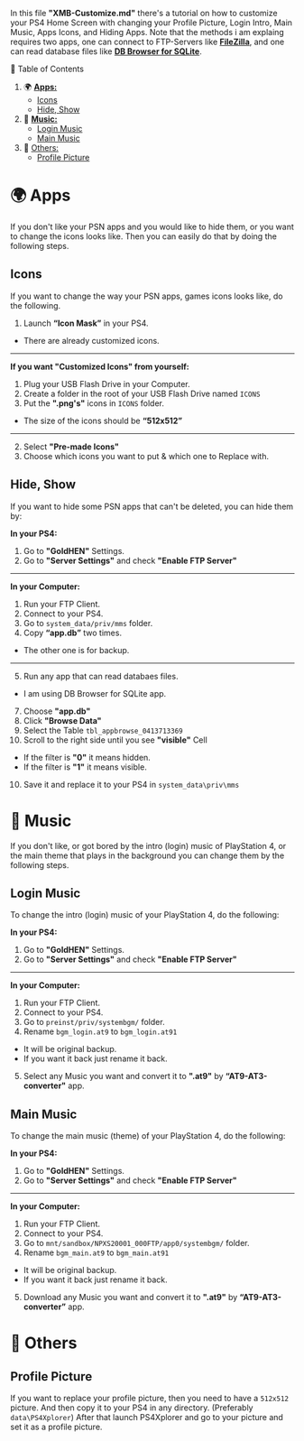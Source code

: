 In this file **"XMB-Customize.md"** there's a tutorial on how to customize your PS4 Home Screen with changing your Profile Picture, Login Intro, Main Music, Apps Icons, and Hiding Apps. Note that the methods i am explaing requires two apps, one can connect to FTP-Servers like **[FileZilla](https://filezilla-project.org/)**, and one can read database files like **[DB Browser for SQLite](https://sqlitebrowser.org/)**.

🧭 Table of Contents

1. 🌍 **[Apps:](#-apps)**
    - [Icons](#icons)
    - [Hide, Show](#hide-show)
2. 🎼 **[Music:](#-music)**
    - [Login Music](#login-music)
    - [Main Music](#main-music)
3. 🧩 [Others:](#-others)
    - [Profile Picture](#profile-picture)


# 🌍 Apps

If you don't like your PSN apps and you would like to hide them, or you want to change the icons looks like. Then you can easily do that by doing the following steps.


## Icons

If you want to change the way your PSN apps, games icons looks like, do the following.

1. Launch **“Icon Mask”** in your PS4.
- There are already customized icons. 

---

**If you want "Customized Icons" from yourself:**

1. Plug your USB Flash Drive in your Computer.
2. Create a folder in the root of your USB Flash Drive named `ICONS`
3. Put the **".png's"** icons in `ICONS` folder.
- The size of the icons should be **“512x512”**

---

2. Select **"Pre-made Icons"**
3. Choose which icons you want to put & which one to Replace with.

## Hide, Show

If you want to hide some PSN apps that can't be deleted, you can hide them by:

**In your PS4:**

1. Go to **"GoldHEN"** Settings.
2. Go to **"Server Settings"** and check **"Enable FTP Server"**

---

**In your Computer:**

1. Run your FTP Client.
2. Connect to your PS4.
3. Go to `system_data/priv/mms` folder.
4. Copy **“app.db”** two times.
- The other one is for backup.

---

5. Run any app that can read databaes files.
- I am using DB Browser for SQLite app.
7. Choose **"app.db"**
8. Click **"Browse Data"**
9. Select the Table `tbl_appbrowse_0413713369`
10. Scroll to the right side until you see **"visible"** Cell
- If the filter is **"0"** it means hidden.
- If the filter is **"1"** it means visible.
10. Save it and replace it to your PS4 in `system_data\priv\mms`


# 🎼 Music

If you don't like, or got bored by the intro (login) music of PlayStation 4, or the main theme that plays in the background you can change them by the following steps.

## Login Music

To change the intro (login) music of your PlayStation 4, do the following:

**In your PS4:**

1. Go to **"GoldHEN"** Settings.
2. Go to **"Server Settings"** and check **"Enable FTP Server"**

---

**In your Computer:**

1. Run your FTP Client.
2. Connect to your PS4.
3. Go to `preinst/priv/systembgm/` folder.
4. Rename `bgm_login.at9` to `bgm_login.at91`
- It will be original backup.
- If you want it back just rename it back.
5. Select any Music you want and convert it to **".at9"** by **“AT9-AT3-converter"** app.

 
## Main Music

To change the main music (theme) of your PlayStation 4, do the following:

**In your PS4:**

1. Go to **"GoldHEN"** Settings.
2. Go to **"Server Settings"** and check **"Enable FTP Server"**

---

**In your Computer:**

1. Run your FTP Client.
2. Connect to your PS4.
3. Go to `mnt/sandbox/NPXS20001_000FTP/app0/systembgm/` folder.
4. Rename `bgm_main.at9` to `bgm_main.at91` 
- It will be original backup.
- If you want it back just rename it back.
5. Download any Music you want and convert it to **".at9"** by **“AT9-AT3-converter”** app.

# 🧩 Others
## Profile Picture

If you want to replace your profile picture, then you need to have a `512x512` picture. And then copy it to your PS4 in any directory. (Preferably `data\PS4Xplorer`) After that launch PS4Xplorer and go to your picture and set it as a profile picture.
